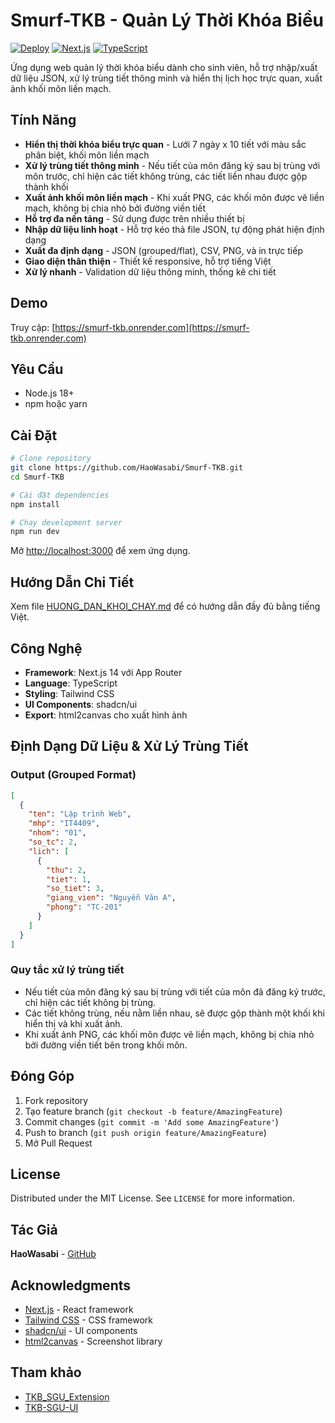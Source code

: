 # Smurf-TKB - Quản Lý Thời Khóa Biểu

[![Deploy](https://img.shields.io/badge/deploy-vercel-black)](https://smurf-tkb.onrender.com/)
[![Next.js](https://img.shields.io/badge/Next.js-14-black)](https://nextjs.org/)
[![TypeScript](https://img.shields.io/badge/TypeScript-5-blue)](https://www.typescriptlang.org/)

Ứng dụng web quản lý thời khóa biểu dành cho sinh viên, hỗ trợ nhập/xuất dữ liệu JSON, xử lý trùng tiết thông minh và hiển thị lịch học trực quan, xuất ảnh khối môn liền mạch.

## Tính Năng

- **Hiển thị thời khóa biểu trực quan** - Lưới 7 ngày x 10 tiết với màu sắc phân biệt, khối môn liền mạch
- **Xử lý trùng tiết thông minh** - Nếu tiết của môn đăng ký sau bị trùng với môn trước, chỉ hiện các tiết không trùng, các tiết liền nhau được gộp thành khối
- **Xuất ảnh khối môn liền mạch** - Khi xuất PNG, các khối môn được vẽ liền mạch, không bị chia nhỏ bởi đường viền tiết
- **Hỗ trợ đa nền tảng** - Sử dụng được trên nhiều thiết bị
- **Nhập dữ liệu linh hoạt** - Hỗ trợ kéo thả file JSON, tự động phát hiện định dạng
- **Xuất đa định dạng** - JSON (grouped/flat), CSV, PNG, và in trực tiếp
- **Giao diện thân thiện** - Thiết kế responsive, hỗ trợ tiếng Việt
- **Xử lý nhanh** - Validation dữ liệu thông minh, thống kê chi tiết

## Demo

Truy cập: [https://smurf-tkb.onrender.com](https://smurf-tkb.onrender.com)

## Yêu Cầu

- Node.js 18+
- npm hoặc yarn

## Cài Đặt

```bash
# Clone repository
git clone https://github.com/HaoWasabi/Smurf-TKB.git
cd Smurf-TKB

# Cài đặt dependencies
npm install

# Chạy development server
npm run dev
```

Mở [http://localhost:3000](http://localhost:3000) để xem ứng dụng.

## Hướng Dẫn Chi Tiết

Xem file [HUONG_DAN_KHOI_CHAY.md](./HUONG_DAN_KHOI_CHAY.md) để có hướng dẫn đầy đủ bằng tiếng Việt.

## Công Nghệ

- **Framework**: Next.js 14 với App Router
- **Language**: TypeScript
- **Styling**: Tailwind CSS
- **UI Components**: shadcn/ui
- **Export**: html2canvas cho xuất hình ảnh


## Định Dạng Dữ Liệu & Xử Lý Trùng Tiết

### Output (Grouped Format)
```json
[
  {
    "ten": "Lập trình Web",
    "mhp": "IT4409",
    "nhom": "01",
    "so_tc": 2,
    "lich": [
      {
        "thu": 2,
        "tiet": 1,
        "so_tiet": 3,
        "giang_vien": "Nguyễn Văn A",
        "phong": "TC-201"
      }
    ]
  }
]
```

### Quy tắc xử lý trùng tiết
- Nếu tiết của môn đăng ký sau bị trùng với tiết của môn đã đăng ký trước, chỉ hiện các tiết không bị trùng.
- Các tiết không trùng, nếu nằm liền nhau, sẽ được gộp thành một khối khi hiển thị và khi xuất ảnh.
- Khi xuất ảnh PNG, các khối môn được vẽ liền mạch, không bị chia nhỏ bởi đường viền tiết bên trong khối môn.

## Đóng Góp

1. Fork repository
2. Tạo feature branch (`git checkout -b feature/AmazingFeature`)
3. Commit changes (`git commit -m 'Add some AmazingFeature'`)
4. Push to branch (`git push origin feature/AmazingFeature`)
5. Mở Pull Request

## License

Distributed under the MIT License. See `LICENSE` for more information.

## Tác Giả

**HaoWasabi** - [GitHub](https://github.com/HaoWasabi)

## Acknowledgments

- [Next.js](https://nextjs.org/) - React framework
- [Tailwind CSS](https://tailwindcss.com/) - CSS framework
- [shadcn/ui](https://ui.shadcn.com/) - UI components
- [html2canvas](https://html2canvas.hertzen.com/) - Screenshot library

## Tham khảo
- [TKB_SGU_Extension](https://github.com/huukhuong/TKB_SGU_Extension)
- [TKB-SGU-UI](https://github.com/nguyluky/TKB-SGU-UI)